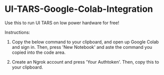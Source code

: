 # UI-TARS-Google-Colab-Integration
Use this to run UI TARS on low power hardware for free!

Instructions:
1. Copy the below command to your clipboard, and open up Google Colab and sign in. Then, press 'New Notebook' and aste the command you copied into the code area.

2. Create an Ngrok account and press 'Your Authtoken'. Then, copy this to your clipboard.
